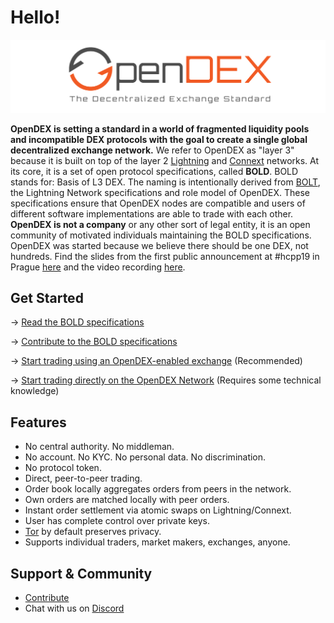 # Hello!

![](.gitbook/assets/OpenDEX.png)

**OpenDEX is setting a standard in a world of fragmented liquidity pools and incompatible DEX protocols with the goal to create a single global decentralized exchange network.** We refer to OpenDEX as "layer 3" because it is built on top of the layer 2 [Lightning](https://lightning.network/) and [Connext](https://connext.network/) networks. At its core, it is a set of open protocol specifications, called **BOLD**. BOLD stands for: Basis of L3 DEX. The naming is intentionally derived from [BOLT](https://github.com/lightningnetwork/lightning-rfc), the Lightning Network specifications and role model of OpenDEX. These specifications ensure that OpenDEX nodes are compatible and users of different software implementations are able to trade with each other. **OpenDEX is not a company** or any other sort of legal entity, it is an open community of motivated individuals maintaining the BOLD specifications. OpenDEX was started because we believe there should be one DEX, not hundreds. Find the slides from the first public announcement at \#hcpp19 in Prague [here](https://github.com/opendexnetwork/opendex/tree/90dd7a7e28cebf3d9cafc3f0a2218362552c06d6/slides/20191005_hcpp19.pdf) and the video recording [here](https://www.youtube.com/watch?v=euSr9A6tI90).

## Get Started

-&gt; [Read the BOLD specifications](read/00-introduction.md)

-&gt; [Contribute to the BOLD specifications](community/contribute.md)

-&gt; [Start trading using an OpenDEX-enabled exchange](trade/exchanges.md) \(Recommended\)

-&gt; [Start trading directly on the OpenDEX Network](trade/implementations.md) \(Requires some technical knowledge\)

## Features

* No central authority. No middleman.
* No account. No KYC. No personal data. No discrimination.
* No protocol token.
* Direct, peer-to-peer trading.
* Order book locally aggregates orders from peers in the network.
* Own orders are matched locally with peer orders.
* Instant order settlement via atomic swaps on Lightning/Connext.
* User has complete control over private keys.
* [Tor](https://www.torproject.org/) by default preserves privacy.
* Supports individual traders, market makers, exchanges, anyone.

## Support & Community

* [Contribute](community/contribute.md)
* Chat with us on [Discord](https://discord.gg/RnXFHpn)

